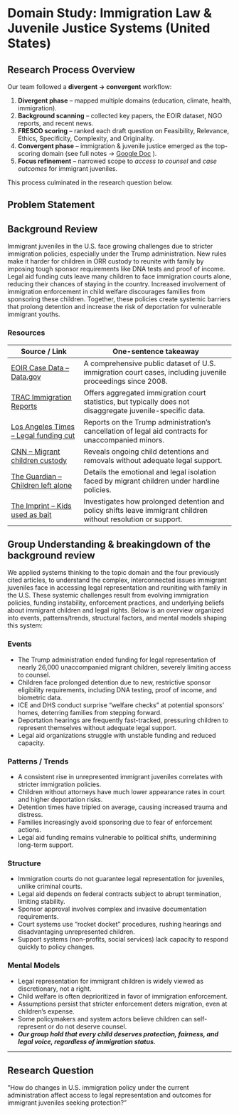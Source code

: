 # Domain Study: Immigration Law & Juvenile Justice Systems (United States)

## Research Process Overview

Our team followed a **divergent → convergent** workflow:

1. **Divergent phase** –
mapped multiple domains (education, climate, health, immigration).  
2. **Background scanning** –
collected key papers, the EOIR dataset, NGO reports, and recent news.  
3. **FRESCO scoring** –
ranked each draft question on
Feasibility, Relevance, Ethics, Specificity, Complexity, and Originality.  
4. **Convergent phase** –
immigration & juvenile justice emerged as the top-scoring domain
(see full notes →
[Google Doc](https://docs.google.com/document/d/1Wo8sHQ3FvOEXaQ5oRqN3xzSI-P6H3Mz-ySBnWYSa9dc/edit?usp=sharing)
).
5. **Focus refinement** –
narrowed scope to *access to counsel* and *case outcomes* for immigrant juveniles.

This process culminated in the research question below.

## Problem Statement
> <!-- One concise paragraph describing the real-world problems as you 
> (or someone you know) experienced it.  
> Explain who is affected and why it matters. -->

## Background Review

Immigrant juveniles in the U.S. face growing challenges
due to stricter immigration policies, especially under the Trump administration.
New rules make it harder for children in ORR custody to reunite with family
by imposing tough sponsor requirements like DNA tests and proof of income.
Legal aid funding cuts leave many children to face immigration courts alone,
reducing their chances of staying in the country. Increased involvement
of immigration enforcement in child welfare discourages families
from sponsoring these children. Together, these policies create
systemic barriers that prolong detention and increase the risk of deportation
for vulnerable immigrant youths.

### Resources

| Source / Link | One-sentence takeaway |
|---------------|-----------------------|
| [EOIR Case Data – Data.gov](https://catalog.data.gov/dataset/eoir-case-data) | A comprehensive public dataset of U.S. immigration court cases, including juvenile proceedings since 2008. |
| [TRAC Immigration Reports](https://trac.syr.edu/immigration/) | Offers aggregated immigration court statistics, but typically does not disaggregate juvenile-specific data. |
| [Los Angeles Times – Legal funding cut](https://www.latimes.com/california/story/2025-03-21/migrant-children-legal-funding-trump) | Reports on the Trump administration’s cancellation of legal aid contracts for unaccompanied minors. |
| [CNN – Migrant children custody](https://www.cnn.com/2025/06/04/politics/migrant-children-families-government-custody) | Reveals ongoing child detentions and removals without adequate legal support. |
| [The Guardian – Children left alone](https://www.theguardian.com/us-news/ng-interactive/2025/jun/05/trumps-immigration-children-unaccompanied-minors) | Details the emotional and legal isolation faced by migrant children under hardline policies. |
| [The Imprint – Kids used as bait](https://imprintnews.org/top-stories/the-children-are-being-used-as-bait/261090) | Investigates how prolonged detention and policy shifts leave immigrant children without resolution or support. |

## Group Understanding & breakingdown of the background review

We applied systems thinking to the topic domain and the four previously
cited articles, to understand the complex, interconnected issues
immigrant juveniles face in accessing legal representation and reuniting
with family in the U.S. These systemic challenges result
from evolving immigration policies, funding instability, enforcement practices,
and underlying beliefs about immigrant children and legal rights.
Below is an overview organized into events, patterns/trends, structural factors,
and mental models shaping this system:

### Events  

- The Trump administration ended funding for legal representation
of nearly 26,000 unaccompanied migrant children, severely limiting access
to counsel.  
- Children face prolonged detention due to new, restrictive sponsor eligibility
requirements, including DNA testing, proof of income, and biometric data.  
- ICE and DHS conduct surprise “welfare checks” at potential sponsors’ homes,
deterring families from stepping forward.  
- Deportation hearings are frequently fast-tracked, pressuring children
to represent themselves without adequate legal support.  
- Legal aid organizations struggle with unstable funding and reduced capacity.  

### Patterns / Trends  

- A consistent rise in unrepresented immigrant juveniles correlates with stricter
immigration policies.  
- Children without attorneys have much lower appearance rates in court
and higher deportation risks.  
- Detention times have tripled on average, causing increased trauma and distress.
- Families increasingly avoid sponsoring due to fear of enforcement actions.  
- Legal aid funding remains vulnerable to political shifts,
undermining long-term support.  

### Structure  

- Immigration courts do not guarantee legal representation for juveniles,
unlike criminal courts.  
- Legal aid depends on federal contracts subject to abrupt termination,
limiting stability.  
- Sponsor approval involves complex and invasive documentation requirements.  
- Court systems use “rocket docket” procedures, rushing hearings
and disadvantaging unrepresented children.  
- Support systems (non-profits, social services) lack capacity to respond quickly
to policy changes.  

### Mental Models  

- Legal representation for immigrant children is widely viewed as discretionary,
not a right.  
- Child welfare is often deprioritized in favor of immigration enforcement.  
- Assumptions persist that stricter enforcement deters migration,
even at children’s expense.  
- Some policymakers and system actors believe children can self-represent
or do not deserve counsel.  
- ***Our group hold that every child deserves protection,
fairness, and legal voice, regardless of immigration status.***

---

> <!-- Explain—in your own words—how the domain
> works and where the pain points are.  
> You can embed a diagram, bullet causal loops, or add a short narrative -->

## Research Question

“How do changes in U.S. immigration policy under the current administration
affect access to legal representation and outcomes
for immigrant juveniles seeking protection?”
